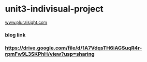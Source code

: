 # unit3-indivisual-project
www.pluralsight.com
<h3>blog link<h3>
  <a href="https://drive.google.com/file/d/1A7VdqsTH6iAGSuqR4r-rpmFw9L3SKPhH/view?usp=sharing">https://drive.google.com/file/d/1A7VdqsTH6iAGSuqR4r-rpmFw9L3SKPhH/view?usp=sharing</a>
